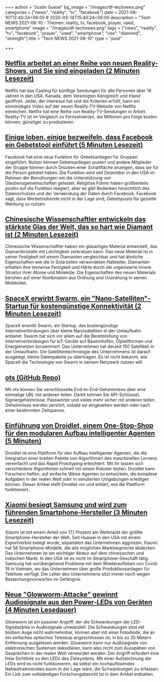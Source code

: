 +++
author = "Justin Guese"
bg_image = "/images/df-technews.png"
categories = ["news", "reality", "tv", "facebook"]
date = 2021-08-10T12:40:24+06:00 # 2020-03-14T15:40:24+06:00
description = "Tech NEWS 2021-08-10 - Themen: reality, tv, facebook, prayer, used, smartphone"
image = "/images/df-technews.png"
tags = ["news", "reality", "tv", "facebook", "prayer", "used", "smartphone", "use", "diamond", "strength"]
title = "Tech NEWS 2021-08-10"
type = "post"

+++

## [Netflix arbeitet an einer Reihe von neuen Reality-Shows, und Sie sind eingeladen (2 Minuten Lesezeit)](https://www.theverge.com/2021/8/9/22617087/netflix-reality-tv-casting-call-the-circle-renewed)

 Netflix hat das Casting für künftige Sendungen für alle Personen über 18 Jahren in den USA, Kanada, dem Vereinigten Königreich und Irland geöffnet. Jeder, der Interesse hat und die Kriterien erfüllt, kann ein einminütiges Video auf der neuen Reality-TV-Website von Netflix einreichen. Netflix hat eine Reihe von Reality-TV-Sendungen in Arbeit. Reality-TV ist im Vergleich zu Fernsehserien, die Millionen pro Folge kosten können, günstiger zu produzieren.

## [Einige loben, einige bezweifeln, dass Facebook ein Gebetstool einführt (5 Minuten Lesezeit)](https://www.nbcnews.com/tech/tech-news/praise-doubts-facebook-rolls-prayer-tool-rcna1628)

 Facebook hat eine neue Funktion für Gebetsanliegen für Gruppen eingeführt. Nutzer können Gebetsanliegen posten und andere Mitglieder der Gruppe können durch Drücken einer Schaltfläche anzeigen, dass sie für die Person gebetet haben. Die Funktion wird seit Dezember in den USA im Rahmen der Bemühungen um die Unterstützung von Glaubensgemeinschaften getestet. Religiöse Führer haben größtenteils positiv auf die Funktion reagiert, aber es gibt Bedenken hinsichtlich des Datenschutzes und der Verwendung der Daten durch Facebook. Facebook sagt, dass Werbetreibende nicht in der Lage sind, Gebetsposts für gezielte Werbung zu nutzen.

## [Chinesische Wissenschaftler entwickeln das stärkste Glas der Welt, das so hart wie Diamant ist (2 Minuten Lesezeit)](https://www.independent.co.uk/news/science/china-strongest-glass-diamond-scientists-b1899243.html)

 Chinesische Wissenschaftler haben ein glasartiges Material entwickelt, das Diamantkristalle mit Leichtigkeit zerkratzen kann. Das neue Material ist in seiner Festigkeit mit einem Diamanten vergleichbar und hat ähnliche Eigenschaften wie die in Solarzellen verwendeten Halbleiter. Diamanten erhalten ihre immense Festigkeit und Härte durch die organisierte innere Struktur ihrer Atome und Moleküle. Die Eigenschaften des neuen Materials beruhen auf einer Kombination aus Ordnung und Unordnung in seinen Molekülen.

## [SpaceX erwirbt Swarm, ein "Nano-Satelliten"-Startup für kostengünstige Konnektivität (2 Minuten Lesezeit)](https://www.pcmag.com/news/spacex-acquires-swarm-a-nano-satellite-startup-for-low-cost-connectivity)

 SpaceX erwirbt Swarm, ein Startup, das kostengünstige Internetverbindungen über kleine Nanosatelliten in der Umlaufbahn anbietet. Swarm hat sich vor allem auf die Bereitstellung von Internetverbindungen für IoT-Geräte auf Bauernhöfen, Ölplattformen und Energienetzen konzentriert. Das Unternehmen hat derzeit 150 Satelliten in der Umlaufbahn. Die Satellitentechnologie des Unternehmens ist darauf ausgelegt, kleine Datenpakete zu übertragen. Es ist nicht bekannt, wie SpaceX die Technologie von Swarm in seinem Netzwerk nutzen will.

## [ots (GitHub Repo)](https://github.com/sniptt-official/ots)

 Mit ots können Sie verschlüsselte End-to-End-Geheimnisse über eine einmalige URL mit anderen teilen. Damit können Sie API-Schlüssel, Signiergeheimnisse, Passwörter und vieles mehr sicher mit anderen teilen. Geheimnisse werden zerstört, sobald sie eingesehen werden oder nach einer bestimmten Zeitspanne.

## [Einführung von Droidlet, einem One-Stop-Shop für den modularen Aufbau intelligenter Agenten (5 Minuten)](https://ai.facebook.com/blog/droidlet-a-one-stop-shop-for-modularly-building-intelligent-agents/)

 Droidlet ist eine Plattform für den Aufbau intelligenter Agenten, die die Integration einer breiten Palette von Algorithmen des maschinellen Lernens vereinfacht und das Rapid Prototyping erleichtert. Mit ihr lassen sich verschiedene Algorithmen schnell mit einem Roboter testen. Droidlet kann Forschern helfen, auf einfache Weise Agenten zu entwickeln, die komplexe Aufgaben in der realen Welt oder in simulierten Umgebungen erledigen können. Dieser Artikel stellt Droidlet vor und erklärt, wie die Plattform funktioniert.

## [Xiaomi besiegt Samsung und wird zum führenden Smartphone-Hersteller (3 Minuten Lesezeit)](https://arstechnica.com/gadgets/2021/08/xiaomi-beats-out-samsung-to-become-1-smartphone-manufacturer/)

 Xiaomi ist mit einem Anteil von 17,1 Prozent am Weltmarkt der größte Smartphone-Hersteller der Welt. Seit Huawei in den USA mit einem Exportverbot belegt wurde, expandiert das Unternehmen aggressiv. Xiaomi hat 58 Smartphone-Modelle, die alle möglichen Marktsegmente abdecken. Das Unternehmen ist ein wichtiger Akteur auf dem chinesischen und indischen Markt. In den USA ist es nicht im Smartphone-Geschäft tätig. Samsung hat vorübergehend Probleme mit dem Wiederaufleben von Covid-19 in Vietnam, wo das Unternehmen über große Produktionsanlagen für Telefone verfügt. Der Leiter des Unternehmens sitzt immer noch wegen Bestechungsvorwürfen im Gefängnis.

## [Neue "Glowworm-Attacke" gewinnt Audiosignale aus den Power-LEDs von Geräten (4 Minuten Lesedauer)](https://arstechnica.com/gadgets/2021/08/new-glowworm-attack-recovers-audio-from-devices-power-leds/)

 Glowworm ist ein passiver Angriff, der die Schwankungen der LED-Signalstärke in Audiosignale umwandelt. Die Schwankungen sind mit bloßem Auge nicht wahrnehmbar, können aber mit einer Fotodiode, die an ein einfaches optisches Teleskop angeschlossen ist, in bis zu 35 Metern Entfernung ausgelesen werden. Glowworm kann nur Audiosignale von elektronischen Systemen dekodieren, kann also nicht zum Ausspähen von Gesprächen in der realen Welt verwendet werden. Der Angriff erfordert eine freie Sichtlinie zu den LEDs des Zielsystems. Mit einer Aufzeichnung der LEDs wird es nicht funktionieren, da selbst ein hochauflösendes Nahaufnahmevideo kaum in der Lage wäre, die Schwankungen zu erfassen. Ein Link zum vollständigen Forschungsbericht ist in dem Artikel enthalten.

